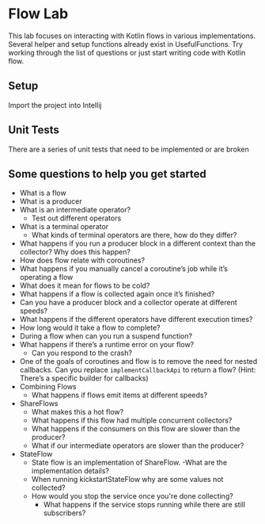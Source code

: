 # Flow Lab
This lab focuses on interacting with Kotlin flows in various implementations. Several helper and setup functions already exist in UsefulFunctions.
Try working through the list of questions or just start writing code with Kotlin flow.

## Setup

Import the project into Intellij

## Unit Tests
There are a series of unit tests that need to be implemented or are broken

## Some questions to help you get started
- What is a flow
- What is a producer
- What is an intermediate operator? 
  - Test out different operators
- What is a terminal operator
    - What kinds of terminal operators are there, how do they differ?
- What happens if you  run a
  producer block in a different context than the collector? Why does this happen?
- How does flow relate with coroutines?
- What happens if you manually cancel a coroutine’s job while it’s operating a flow
- What does it mean for flows to be cold?
- What happens if a flow is collected again once it’s finished?
- Can you have a producer block and a collector operate at different speeds?
- What happens if the different operators have different execution times?
- How long would it take a flow to complete?
- During a flow when can you run a suspend function?
- What happens if there’s a runtime error on your flow?
    - Can you respond to the crash?
- One of the goals of coroutines and flow is to remove the need for nested callbacks. Can you replace `implementCallbackApi`  to return a flow? (Hint: There’s a specific builder for callbacks)
- Combining Flows
    - What happens if flows emit items at different speeds?
- ShareFlows
    - What makes this a hot flow?
    - What happens if this flow had multiple concurrent collectors?
    - What happens if the consumers on this flow are slower than the producer?
    -  What if our intermediate operators are slower than the producer?
- StateFlow
    - State flow is an implementation of ShareFlow. 
        -What are the implementation details?
    - When running kickstartStateFlow why are some values not collected?
    - How would you stop the service once you're done collecting? 
      - What happens if the service stops running while there are still subscribers?


